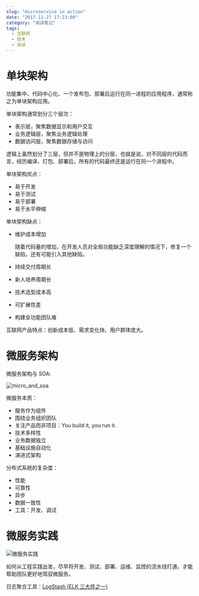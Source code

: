 ```yaml
---
slug: "microservice in action"
date: "2017-11-27 17:23:08"
category: "阅读笔记"
tags:
  - 互联网
  - 技术
  - 阅读
---
```


# 单块架构

功能集中、代码中心化、一个发布包、部署后运行在同一进程的应用程序，通常称之为单块架构应用。

单块架构通常划分三个层次：

- 表示层，聚焦数据显示和用户交互
- 业务逻辑层，聚焦业务逻辑处理
- 数据访问层，聚焦数据存储与访问

逻辑上虽然划分了三层，但并不是物理上的分层，也就是说，对不同层的代码而言，经历编译、打包、部署后，所有的代码最终还是运行在同一个进程中。

单块架构优点：

- 易于开发
- 易于测试
- 易于部署
- 易于水平伸缩

单块架构缺点：

- 维护成本增加

  随着代码量的增加，在开发人员对全局功能缺乏深度理解的情况下，修复一个缺陷，还有可能引入其他缺陷。

- 持续交付周期长

- 新人培养周期长

- 技术选型成本高

- 可扩展性差

- 构建全功能团队难

互联网产品特点：创新成本低、需求变化快、用户群体庞大。

# 微服务架构

微服务架构与 SOA:

![micro_and_soa](/images/micro_and_soa.jpg)

微服务本质：

- 服务作为组件
- 围绕业务组织团队
- 关注产品而非项目：You build it, you run it.
- 技术多样性
- 业务数据独立
- 基础设施自动化
- 演进式架构

分布式系统的复杂度：

- 性能
- 可靠性
- 异步
- 数据一致性
- 工具：开发、调试

# 微服务实践

![微服务实践](/images/微服务实践.png)

如何从工程实践出发，尽早将开发、测试、部署、运维、监控的流水线打通，才能帮助团队更好地驾驭微服务。

日志聚合工具：[LogStash (ELK 三大件之一)](https://www.elastic.co/)

